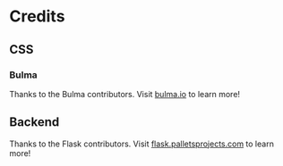 # Credits
## CSS
### Bulma
Thanks to the Bulma contributors. Visit [bulma.io](bulma.io) to learn more!

## Backend
Thanks to the Flask contributors. Visit [flask.palletsprojects.com](https://flask.palletsprojects.com/en/2.0.x/) to learn more!